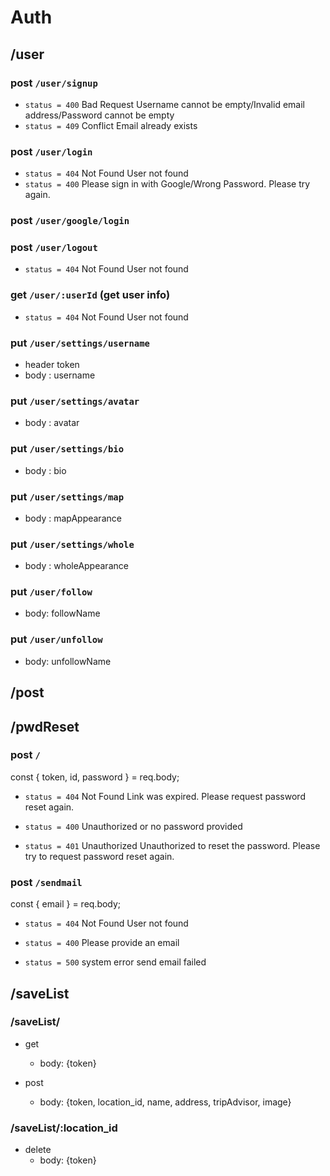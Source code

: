 # Auth

## /user

### post `/user/signup`

- `status = 400` Bad Request
  Username cannot be empty/Invalid email address/Password cannot be empty
- `status = 409` Conflict
  Email already exists

### post `/user/login`

- `status = 404` Not Found
  User not found
- `status = 400`
  Please sign in with Google/Wrong Password. Please try again.

### post `/user/google/login`

### post `/user/logout`

- `status = 404` Not Found
  User not found

### get `/user/:userId` (get user info)

- `status = 404` Not Found
  User not found

### put `/user/settings/username`

- header token
- body : username

### put `/user/settings/avatar`

- body : avatar

### put `/user/settings/bio`

- body : bio

### put `/user/settings/map`

- body : mapAppearance

### put `/user/settings/whole`

- body : wholeAppearance

### put `/user/follow`

- body: followName

### put `/user/unfollow`

- body: unfollowName

## /post

## /pwdReset

### post `/`

const { token, id, password } = req.body;

- `status = 404` Not Found
  Link was expired. Please request password reset again.

- `status = 400`
  Unauthorized or no password provided

- `status = 401` Unauthorized
  Unauthorized to reset the password. Please try to request password reset again.

### post `/sendmail`

const { email } = req.body;

- `status = 404` Not Found
  User not found

- `status = 400`
  Please provide an email

- `status = 500` system error
  send email failed

## /saveList

### /saveList/

- get

  - body: {token}

- post
  - body: {token, location_id, name, address, tripAdvisor, image}

### /saveList/:location_id

- delete
  - body: {token}
